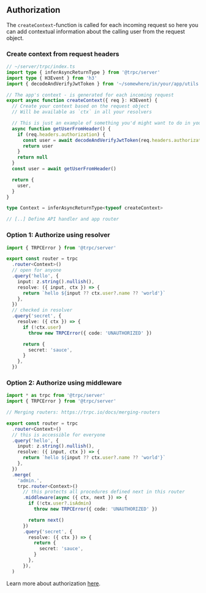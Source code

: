 ## Authorization

The `createContext`-function is called for each incoming request so here you can add contextual information about the calling user from the request object.

### Create context from request headers

```ts
// ~/server/trpc/index.ts
import type { inferAsyncReturnType } from '@trpc/server'
import type { H3Event } from 'h3'
import { decodeAndVerifyJwtToken } from '~/somewhere/in/your/app/utils'

// The app's context - is generated for each incoming request
export async function createContext({ req }: H3Event) {
  // Create your context based on the request object
  // Will be available as `ctx` in all your resolvers

  // This is just an example of something you'd might want to do in your ctx fn
  async function getUserFromHeader() {
    if (req.headers.authorization) {
      const user = await decodeAndVerifyJwtToken(req.headers.authorization.split(' ')[1])
      return user
    }
    return null
  }
  const user = await getUserFromHeader()

  return {
    user,
  }
}

type Context = inferAsyncReturnType<typeof createContext>

// [..] Define API handler and app router
```

### Option 1: Authorize using resolver

```ts
import { TRPCError } from '@trpc/server'

export const router = trpc
  .router<Context>()
  // open for anyone
  .query('hello', {
    input: z.string().nullish(),
    resolve: ({ input, ctx }) => {
      return `hello ${input ?? ctx.user?.name ?? 'world'}`
    },
  })
  // checked in resolver
  .query('secret', {
    resolve: ({ ctx }) => {
      if (!ctx.user)
        throw new TRPCError({ code: 'UNAUTHORIZED' })

      return {
        secret: 'sauce',
      }
    },
  })
```

### Option 2: Authorize using middleware

```ts
import * as trpc from '@trpc/server'
import { TRPCError } from '@trpc/server'

// Merging routers: https://trpc.io/docs/merging-routers

export const router = trpc
  .router<Context>()
  // this is accessible for everyone
  .query('hello', {
    input: z.string().nullish(),
    resolve: ({ input, ctx }) => {
      return `hello ${input ?? ctx.user?.name ?? 'world'}`
    },
  })
  .merge(
    'admin.',
    trpc.router<Context>()
      // this protects all procedures defined next in this router
      .middleware(async ({ ctx, next }) => {
        if (!ctx.user?.isAdmin)
          throw new TRPCError({ code: 'UNAUTHORIZED' })

        return next()
      })
      .query('secret', {
        resolve: ({ ctx }) => {
          return {
            secret: 'sauce',
          }
        },
      }),
  )
```

Learn more about authorization [here](https://trpc.io/docs/authorization).

